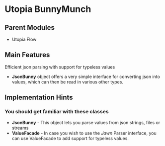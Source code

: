# Utopia BunnyMunch

## Parent Modules
- Utopia Flow

## Main Features
Efficient json parsing with support for typeless values
- **JsonBunny** object offers a very simple interface for converting json into values, which can then be 
  read in various other types.
  
## Implementation Hints

### You should get familiar with these classes
- **JsonBunny** - This object lets you parse values from json strings, files or streams
- **ValueFacade** - In case you wish to use the *Jawn* Parser interface, you can use ValueFacade to add
  support for typeless values.